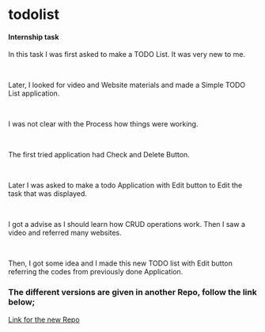 # todolist

#### Internship task

<p>In this task I was first asked to make a TODO List. It was very new to me.</p><br>
<p>Later, I looked for video and Website materials and made a Simple TODO List application.</p><br>
<p>I was not clear with the Process how things were working.</p><br>
<p>The first tried application had Check and Delete Button.</p><br>
<p>Later I was asked to make a todo Application with Edit button to Edit the task that was displayed.</p><br>
<p>I got a advise as I should learn how CRUD operations work. Then I saw a video and referred many websites.</p><br>
<p>Then, I got some idea and I made this new TODO list with Edit button referring the codes from previously done Application.</p>

### The different versions are given in another Repo, follow the link below;
<a href="https://github.com/shavakkar/todoListRedo">Link for the new Repo</a>
